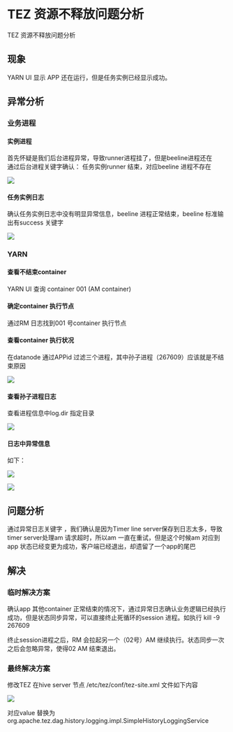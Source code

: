 # TEZ 资源不释放问题分析

TEZ 资源不释放问题分析

## 现象

YARN UI 显示 APP 还在运行，但是任务实例已经显示成功。

## 异常分析

### 业务进程

#### 实例进程

首先怀疑是我们后台进程异常，导致runner进程挂了，但是beeline进程还在  
通过后台进程关键字确认： 任务实例runner 结束，对应beeline 进程不存在

![](https://qqadapt.qpic.cn/txdocpic/0/4e9962cac0c00e788262f744786439f8/0)

#### 任务实例日志

确认任务实例日志中没有明显异常信息，beeline 进程正常结束，beeline 标准输出有success 关键字

![](https://qqadapt.qpic.cn/txdocpic/0/4f9a553bb060892b0d289f9b64f011dd/0)

### YARN

#### 查看不结束container

YARN UI 查询 container 001 \(AM container\)

#### 确定container 执行节点

通过RM 日志找到001 号container 执行节点

#### 查看container 执行状况

在datanode 通过APPid 过滤三个进程，其中孙子进程（267609）应该就是不结束原因

![](https://qqadapt.qpic.cn/txdocpic/0/cde0cdb68bf5ec94faaf6cc2bd88f34f/0)

#### 查看孙子进程日志

查看进程信息中log.dir 指定目录

![](https://qqadapt.qpic.cn/txdocpic/0/b38e0a3b34307594eb5f1593fa35c267/0)

#### 日志中异常信息

如下：

![](https://qqadapt.qpic.cn/txdocpic/0/321a4fb5464c075fa035bcc98ae6232e/0)

![](https://qqadapt.qpic.cn/txdocpic/0/56b53f7d11f0aecb453513c9deabd818/0)

## 问题分析

通过异常日志关键字 ，我们确认是因为Timer line server保存到日志太多，导致timer server处理am 请求超时，所以am 一直在重试，但是这个时候am 对应到app 状态已经变更为成功，客户端已经退出，却遗留了一个app的尾巴

## 解决

### 临时解决方案

确认app 其他container 正常结束的情况下，通过异常日志确认业务逻辑已经执行成功，但是状态同步异常，可以直接终止死循环的session 进程。如执行 kill -9 267609

终止session进程之后，RM 会拉起另一个（02号）AM 继续执行。状态同步一次之后会忽略异常，使得02 AM 结束退出。

### 最终解决方案

修改TEZ 在hive server 节点 /etc/tez/conf/tez-site.xml 文件如下内容

![](https://qqadapt.qpic.cn/txdocpic/0/6c0f57790b255a6c7e36978fd2e9bbb8/0)

对应value 替换为 org.apache.tez.dag.history.logging.impl.SimpleHistoryLoggingService

